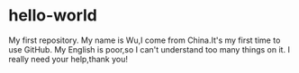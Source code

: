 # hello-world
My first repository.
My name is Wu,I come from China.It's my first time to use GitHub.
My English is poor,so I can't understand too many things on it.
I really need your help,thank you!
